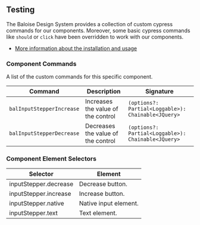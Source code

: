 ## Testing

The Baloise Design System provides a collection of custom cypress commands for our components. Moreover, some basic cypress commands like `should` or `click` have been overridden to work with our components.

- [More information about the installation and usage](?path=/docs/development-testing--page)

<!-- START: human documentation -->



<!-- END: human documentation -->

### Component Commands
 
A list of the custom commands for this specific component.
 
| Command                   | Description                        | Signature                                          |
| ------------------------- | ---------------------------------- | -------------------------------------------------- |
| `balInputStepperIncrease` | Increases the value of the control | `(options?: Partial<Loggable>): Chainable<JQuery>` |
| `balInputStepperDecrease` | Decreases the value of the control | `(options?: Partial<Loggable>): Chainable<JQuery>` |
 

### Component Element Selectors

| Selector              | Element               |
| --------------------- | --------------------- |
| inputStepper.decrease | Decrease button.      |
| inputStepper.increase | Increase button.      |
| inputStepper.native   | Native input element. |
| inputStepper.text     | Text element.         |

